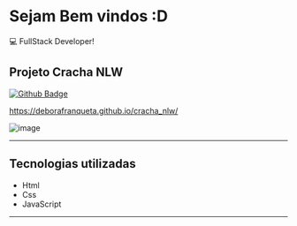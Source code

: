 
# Sejam Bem vindos  :D

 

:computer: FullStack Developer!


 

## Projeto Cracha NLW

[![Github Badge](https://img.shields.io/badge/-Github-000?style=flat-square&logo=Github&logoColor=white&link=LINK_GIT)](LINK_GIT)

https://deborafranqueta.github.io/cracha_nlw/

![image](https://user-images.githubusercontent.com/72817900/138534395-e3b961dd-8865-413f-b3c9-60bbaf18f0c3.png)

----------------------------------------------------------------------------------

## Tecnologias utilizadas

- Html
- Css
- JavaScript



----------------------------------------------------------------------------------
